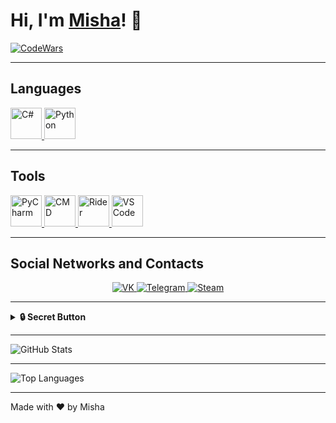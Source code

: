 # Hi, I'm [Misha](https://t.me/holdsnap00)! 👋

[![CodeWars](https://www.codewars.com/users/Friski/badges/large)](https://www.codewars.com/users/Friski)

---

## Languages

<p align="left">
  <a href="https://docs.microsoft.com/en-us/dotnet/csharp/">
    <img src="https://cdn-icons-png.flaticon.com/512/6132/6132221.png" alt="C#" width="50">
  </a>
  <a href="https://www.python.org/">
    <img src="https://cdn-icons-png.flaticon.com/512/1387/1387537.png" alt="Python" width="50">
  </a>
</p>

---

## Tools

<p align="left">
  <a href="https://www.jetbrains.com/pycharm/">
    <img src="https://raw.githubusercontent.com/daniilshat/daniilshat/2583381c09497c680369e95dce7e029d93484d94/icons/PyCharm.svg" alt="PyCharm" width="50">
  </a>
  <a href="https://en.wikipedia.org/wiki/Cmd.exe">
    <img src="https://cdn.icon-icons.com/icons2/37/PNG/512/console_3350.png" alt="CMD" width="50">
  </a>
  <a href="https://www.jetbrains.com/rider/">
    <img src="https://migsoft.ru/upload/iblock/19e/19e0f71cef493cfd120fc755d94b7636.png" alt="Rider" width="50">
  </a>
  <a href="https://code.visualstudio.com/">
    <img src="https://cdn.icon-icons.com/icons2/3053/PNG/512/microsoft_visual_studio_code_alt_macos_bigsur_icon_189953.png" alt="VS Code" width="50">
  </a>
</p>

---

## Social Networks and Contacts

<p align="center">
  <a href="https://vk.com/sharkdas">
    <img src="https://img.shields.io/badge/-VK-blue?style=for-the-badge&logo=vk&logoColor=white" alt="VK" />
  </a>
  <a href="https://t.me/holdsnap00">
    <img src="https://img.shields.io/badge/-Telegram-blue?style=for-the-badge&logo=telegram&logoColor=white" alt="Telegram" />
  </a>
  <a href="https://steamcommunity.com/profiles/76561198322624145/">
    <img src="https://img.shields.io/badge/-Steam-blue?style=for-the-badge&logo=steam&logoColor=white" alt="Steam" />
  </a>
</p>

---

<details>
  <summary><strong>🔒 Secret Button</strong></summary>
  <p align="center">
    Жаль, нет с собой рундука. Ну да, сундук для рун – рундук
    <br />
    <img src="https://img.icons8.com/?size=512&id=Rqk11fzH1NQq&format=png" alt="Dota 2" width="100" />
  </p>
</details>

---

![GitHub Stats](https://github-readme-stats.vercel.app/api?username=DrinkVodkaPlayDotka&show_icons=true)

---

![Top Languages](https://github-readme-stats.vercel.app/api/top-langs/?username=DrinkVodkaPlayDotka&layout=compact)

---

Made with ❤️ by Misha
